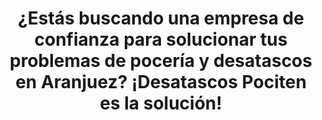---
image1: '/assets/img/desatascos/aranjuez/desatascos-aranjuez1.jpg'
image2: '/assets/img/desatascos/aranjuez/desatascos-aranjuez2.jpg'
image3:
image4:

bannerTitle: Desatascos Aranjuez
bannerRuta: Aranjuez

titleSEO: "Desatascos en Aranjuez: servicios de calidad y eficacia 🛠️ Desatascos Pociten"
descriptionMeta: En Desatascos Pociten, somos expertos en desatascos Aranjuez, brindando servicios profesionales y eficientes para resolver cualquier problema de atasco en tuberías y alcantarillas. ¡Contáctanos ya!

title: "¿Estás buscando una empresa de confianza para solucionar tus problemas de pocería y desatascos en Aranjuez? ¡Desatascos Pociten es la solución!"
intro: La pocería y el mantenimiento de las instalaciones de una vivienda o empresa son fundamentales para garantizar el correcto funcionamiento de los sistemas de agua y alcantarillado. En Desatascos Pociten, ofrecemos una amplia gama de servicios de pocería y desatascos, para solucionar cualquier problema que puedas tener en tu hogar o negocio.
title2: 
text2: 

_html: "
<h2>Desatrancos en Aranjuez</h2>
<p>En Desatascos Pociten, ofrecemos servicios de desatascos y desatrancos en Aranjuez y alrededores. Si tienes un problema de obstrucción en tu sistema de alcantarillado o tuberías, nuestro equipo de expertos puede solucionarlo de forma rápida y eficiente.</p>
<p>Ofrecemos servicios de desatascos en todo tipo de instalaciones, desde viviendas particulares hasta edificios de empresas y comunidades de vecinos. Además, utilizamos tecnología de última generación, como cámaras de inspección y equipos de alta presión, para garantizar la máxima eficacia en cada trabajo que realizamos.</p>
<br>
<h2>Obras de pocería</h2>
<p>En Desatascos Pociten, también ofrecemos servicios de pocería. Si necesitas realizar una obra de pocería en tu hogar o empresa, nuestro equipo de expertos puede encargarse de todo el proceso, desde la planificación hasta la ejecución.</p>
<p>Nuestros servicios de pocería incluyen la instalación y reparación de tuberías, la excavación y la construcción de pozos y arquetas, y la limpieza y mantenimiento de los sistemas de alcantarillado. Además, ofrecemos soluciones personalizadas para cada cliente, adaptándonos a sus necesidades específicas.</p>

<h2>Fosas sépticas</h2>
<p>En Desatascos Pociten, también somos especialistas en el mantenimiento y limpieza de fosas sépticas. Las fosas sépticas son fundamentales en cualquier hogar o empresa que no esté conectado a la red de alcantarillado, ya que son responsables de la eliminación de residuos líquidos.</p>
<p>Ofrecemos servicios de limpieza y mantenimiento de fosas sépticas, para garantizar su correcto funcionamiento y prevenir problemas de obstrucción y malos olores. Además, contamos con personal altamente capacitado y equipos especializados para garantizar un servicio de calidad.</p>
<br>
<h2>Inspección con cámara</h2>
<p>En Desatascos Pociten, utilizamos tecnología de última generación para ofrecer servicios de inspección con cámara. La inspección con cámara es una técnica que nos permite visualizar el interior de las tuberías y alcantarillas, para detectar problemas de obstrucción, fugas o roturas.</p>
<br>
<h2>Servicios de pocería</h2>
<p>En Desatascos Pociten, también ofrecemos una amplia gama de servicios de pocería. Si tienes problemas con la grifería, tuberías, cisternas o cualquier otro elemento de pocería, nuestro equipo de expertos puede solucionarlo rápidamente y con total garantía.</p>
<p>Ofrecemos servicios de instalación, reparación y mantenimiento de todo tipo de elementos de pocería, en hogares, empresas y comunidades de vecinos. Además, contamos con los mejores materiales y equipos, para garantizar la máxima calidad en todos nuestros trabajos.</p>
"
titleConclusion: CONCLUSIÓN
conclusion: Si necesitas cualquier tipo de servicio de pocería o desatascos en Aranjuez, no dudes en contactar con nosotros. Estamos disponibles las 24 horas del día, los 7 días de la semana, para solucionar cualquier problema que puedas tener. ¡Confía en Desatascos Pociten para solucionar tus problemas de pocería y desatascos en Aranjuez!

titleFaqs: Preguntas Frecuentes

faq:  faq
faq1: ¿Cuánto cuesta el servicio de desatascos en Aranjuez?
answer1: El precio del servicio de desatascos en Aranjuez depende del tipo de problema y la complejidad de la reparación. En Desatascos Pociten, ofrecemos presupuestos personalizados y competitivos a todos nuestros clientes. No dudes en contactar con nosotros para recibir una estimación gratuita y sin compromiso.

faq2: ¿Cuánto tiempo tardáis en solucionar un problema de desatascos?
answer2: Nos comprometemos a resolver cualquier problema de desatascos de manera rápida y efectiva. El tiempo que tardamos en solucionar un problema depende de la complejidad del mismo, pero siempre intentamos ofrecer un servicio rápido y eficaz para minimizar las molestias a nuestros clientes.

faq3: ¿Ofrecéis servicio de urgencia?
answer3: Sí, ofrecemos servicio de urgencia las 24 horas del día, los 365 días del año. Si tienes un problema de desatascos urgente, no dudes en contactar con nosotros para recibir una atención rápida y efectiva.


---